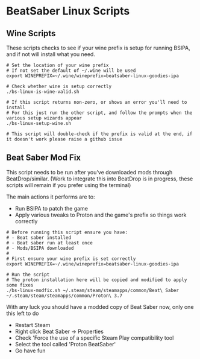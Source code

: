 # BeatSaber Linux Scripts

## Wine Scripts
These scripts checks to see if your wine prefix is setup for running BSIPA, and if not will install what you need.
```
# Set the location of your wine prefix
# If not set the default of ~/.wine will be used
export WINEPREFIX=~/.wine/wineprefix=beatsaber-linux-goodies-ipa

# Check whether wine is setup correctly
./bs-linux-is-wine-valid.sh

# If this script returns non-zero, or shows an error you'll need to install 
# For this just run the other script, and follow the prompts when the various setup wizards appear
./bs-linux-setup-wine.sh

# This script will double-check if the prefix is valid at the end, if it doesn't work please raise a github issue
```

## Beat Saber Mod Fix
This script needs to be run after you've downloaded mods through BeatDrop/similar.
(Work to integrate this into BeatDrop is in progress, these scripts will remain if you prefer using the terminal)

The main actions it performs are to:
- Run BSIPA to patch the game
- Apply various tweaks to Proton and the game's prefix so things work correctly
```
# Before running this script ensure you have:
# - Beat saber installed
# - Beat saber run at least once
# - Mods/BSIPA downloaded
#
# First ensure your wine prefix is set correctly
export WINEPREFIX=~/.wine/wineprefix=beatsaber-linux-goodies-ipa

# Run the script
# The proton installation here will be copied and modified to apply some fixes
./bs-linux-modfix.sh ~/.steam/steam/steamapps/common/Beat\ Saber ~/.steam/steam/steamapps/common/Proton\ 3.7
```

With any luck you should have a modded copy of Beat Saber now, only one this left to do
- Restart Steam
- Right click Beat Saber -> Properties
- Check 'Force the use of a specific Steam Play compatibility tool
- Select the tool called 'Proton BeatSaber'
- Go have fun
